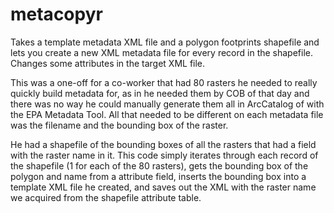 metacopyr
=========

Takes a template metadata XML file and a polygon footprints shapefile and lets you create a new XML metadata file for every record in the shapefile. Changes some attributes in the target XML file.

This was a one-off for a co-worker that had 80 rasters he needed to really quickly build metadata for, as in he needed them by COB of that day and there was no way he could manually generate them all in ArcCatalog of with the EPA Metadata Tool. All that needed to be different on each metadata file was the filename and the bounding box of the raster. 

He had a shapefile of the bounding boxes of all the rasters that had a field with the raster name in it. This code simply iterates through each record of the shapefile (1 for each of the 80 rasters), gets the bounding box of the polygon and name from a attribute field, inserts the bounding box into a template XML file he created, and saves out the XML with the raster name we acquired from the shapefile attribute table.
